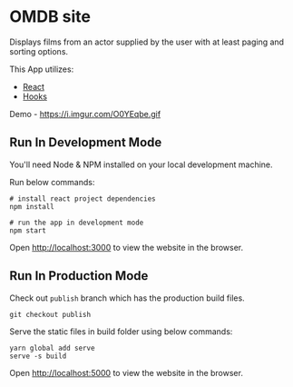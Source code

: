 # OMDB site

Displays films from an
actor supplied by the user with at least paging and sorting options.

This App utilizes:
- [React](https://reactjs.org/)
- [Hooks](https://reactjs.org/docs/hooks-intro.html)

Demo - https://i.imgur.com/O0YEqbe.gif

## Run In Development Mode
You'll need Node & NPM installed on your local development machine.

Run below commands:

```
# install react project dependencies
npm install

# run the app in development mode
npm start
```

Open [http://localhost:3000](http://localhost:3000) to view the website in the browser.

## Run In Production Mode

Check out `publish` branch which has the production build files.

```
git checkout publish
```

Serve the static files in build folder using below commands:

```
yarn global add serve
serve -s build
```

Open [http://localhost:5000](http://localhost:3000) to view the website in the browser.
